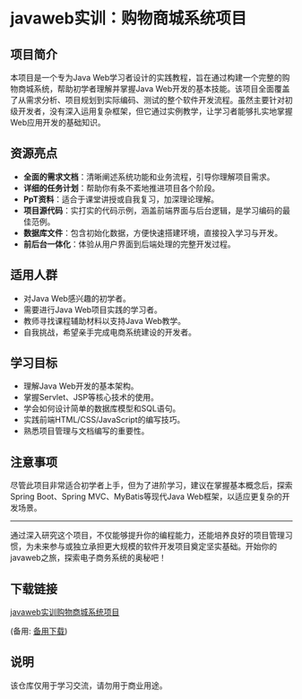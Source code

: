 # javaweb实训：购物商城系统项目

## 项目简介

本项目是一个专为Java Web学习者设计的实践教程，旨在通过构建一个完整的购物商城系统，帮助初学者理解并掌握Java Web开发的基本技能。该项目全面覆盖了从需求分析、项目规划到实际编码、测试的整个软件开发流程。虽然主要针对初级开发者，没有深入运用复杂框架，但它通过实例教学，让学习者能够扎实地掌握Web应用开发的基础知识。

## 资源亮点

- **全面的需求文档**：清晰阐述系统功能和业务流程，引导你理解项目需求。
- **详细的任务计划**：帮助你有条不紊地推进项目各个阶段。
- **PpT资料**：适合于课堂讲授或自我复习，加深理论理解。
- **项目源代码**：实打实的代码示例，涵盖前端界面与后台逻辑，是学习编码的最佳范例。
- **数据库文件**：包含初始化数据，方便快速搭建环境，直接投入学习与开发。
- **前后台一体化**：体验从用户界面到后端处理的完整开发过程。

## 适用人群

- 对Java Web感兴趣的初学者。
- 需要进行Java Web项目实践的学习者。
- 教师寻找课程辅助材料以支持Java Web教学。
- 自我挑战，希望亲手完成电商系统建设的开发者。

## 学习目标

- 理解Java Web开发的基本架构。
- 掌握Servlet、JSP等核心技术的使用。
- 学会如何设计简单的数据库模型和SQL语句。
- 实践前端HTML/CSS/JavaScript的编写技巧。
- 熟悉项目管理与文档编写的重要性。

## 注意事项

尽管此项目非常适合初学者上手，但为了进阶学习，建议在掌握基本概念后，探索Spring Boot、Spring MVC、MyBatis等现代Java Web框架，以适应更复杂的开发场景。

---

通过深入研究这个项目，不仅能够提升你的编程能力，还能培养良好的项目管理习惯，为未来参与或独立承担更大规模的软件开发项目奠定坚实基础。开始你的javaweb之旅，探索电子商务系统的奥秘吧！

## 下载链接
[javaweb实训购物商城系统项目](https://pan.quark.cn/s/e3979e0f0e75) 

(备用: [备用下载](https://pan.baidu.com/s/1kju09BTdAyZtN-3u-CMJLQ?pwd=1234))

## 说明

该仓库仅用于学习交流，请勿用于商业用途。
